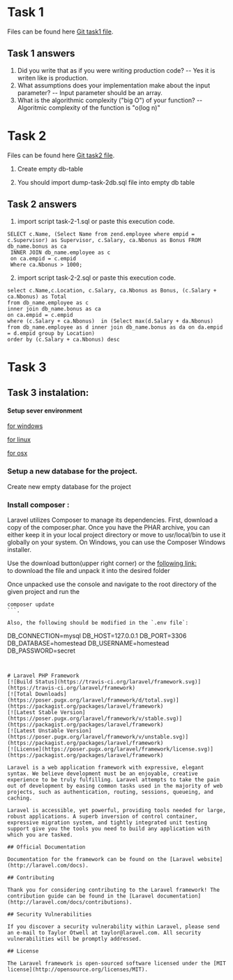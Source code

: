 # Task 1
Files can be found here [Git task1 file](http://laravel.com/docs).

## Task 1 answers

1. Did you write that as if you were writing production code?
  -- Yes it is writen like is production.
2. What assumptions does your implementation make about the input parameter?
  -- Input parameter should be an array.
3. What is the algorithmic complexity ("big O") of your function?
  -- Algoritmic complexity of the function is "o(log n)"
  
  
# Task 2

Files can be found here [Git task2 file](http://laravel.com/docs).

1) Create empty db-table

2) You should import dump-task-2db.sql file into empty db table

## Task 2 answers

1) import script task-2-1.sql or paste this execution code.

```
SELECT c.Name, (Select Name from zend.employee where empid = c.Supervisor) as Supervisor, c.Salary, ca.Nbonus as Bonus FROM db_name.bonus as ca
 INNER JOIN db_name.employee as c
 on ca.empid = c.empid
 Where ca.Nbonus > 1000;
```

2) import script task-2-2.sql or paste this execution code.

```
select c.Name,c.Location, c.Salary, ca.Nbonus as Bonus, (c.Salary + ca.Nbonus) as Total 
from db_name.employee as c
inner join db_name.bonus as ca
on ca.empid = c.empid
where (c.Salary + ca.Nbonus)  in (Select max(d.Salary + da.Nbonus) from db_name.employee as d inner join db_name.bonus as da on da.empid = d.empid group by Location)
order by (c.Salary + ca.Nbonus) desc
```

# Task 3

## Task 3 instalation:

#### Setup sever environment

[for windows](http://www.sitepoint.com/how-to-install-apache-on-windows/)

[for linux](https://www.digitalocean.com/community/tutorials/how-to-install-linux-apache-mysql-php-lamp-stack-on-ubuntu)

[for osx](https://coolestguidesontheplanet.com/get-apache-mysql-php-phpmyadmin-working-osx-10-10-yosemite/)

### Setup a new database for the project.

Create new empty database for the project 


### Install composer :
Laravel utilizes Composer to manage its dependencies. First, download a copy of the composer.phar. Once you have the PHAR archive, 
you can either keep it in your local project directory or move to usr/local/bin to use it globally on your system.
On Windows, you can use the Composer Windows installer.

Use the download button(upper right corner) or the [following link:](https://github.com/dachamf/Phone-book.git)  
to download the file and unpack it into the desired folder 

Once unpacked use the console and navigate to the root directory of the given project and run the 
```
composer update
```.

Also, the following should be modified in the `.env file`:

```
DB_CONNECTION=mysql
DB_HOST=127.0.0.1
DB_PORT=3306
DB_DATABASE=homestead
DB_USERNAME=homestead
DB_PASSWORD=secret
```


# Laravel PHP Framework
[![Build Status](https://travis-ci.org/laravel/framework.svg)](https://travis-ci.org/laravel/framework)
[![Total Downloads](https://poser.pugx.org/laravel/framework/d/total.svg)](https://packagist.org/packages/laravel/framework)
[![Latest Stable Version](https://poser.pugx.org/laravel/framework/v/stable.svg)](https://packagist.org/packages/laravel/framework)
[![Latest Unstable Version](https://poser.pugx.org/laravel/framework/v/unstable.svg)](https://packagist.org/packages/laravel/framework)
[![License](https://poser.pugx.org/laravel/framework/license.svg)](https://packagist.org/packages/laravel/framework)

Laravel is a web application framework with expressive, elegant syntax. We believe development must be an enjoyable, creative experience to be truly fulfilling. Laravel attempts to take the pain out of development by easing common tasks used in the majority of web projects, such as authentication, routing, sessions, queueing, and caching.

Laravel is accessible, yet powerful, providing tools needed for large, robust applications. A superb inversion of control container, expressive migration system, and tightly integrated unit testing support give you the tools you need to build any application with which you are tasked.

## Official Documentation

Documentation for the framework can be found on the [Laravel website](http://laravel.com/docs).

## Contributing

Thank you for considering contributing to the Laravel framework! The contribution guide can be found in the [Laravel documentation](http://laravel.com/docs/contributions).

## Security Vulnerabilities

If you discover a security vulnerability within Laravel, please send an e-mail to Taylor Otwell at taylor@laravel.com. All security vulnerabilities will be promptly addressed.

## License

The Laravel framework is open-sourced software licensed under the [MIT license](http://opensource.org/licenses/MIT).
